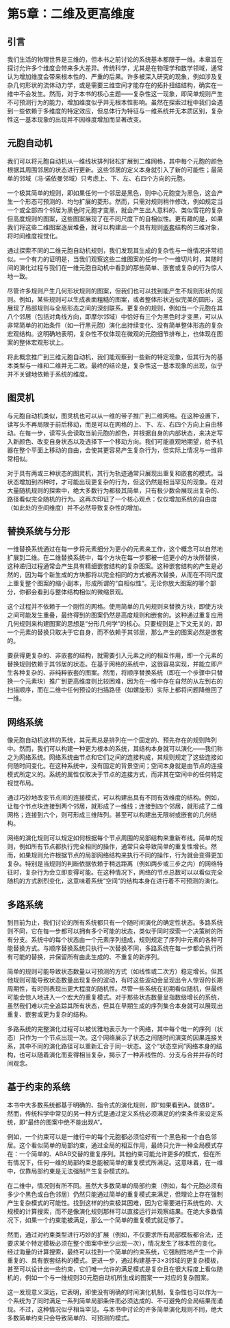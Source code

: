 # 第5章：二维及更高维度

## 引言

我们生活的物理世界是三维的，但本书之前讨论的系统基本都限于一维。本章旨在探讨允许多个维度会带来多大差异。传统科学，尤其是在物理学和数学领域，通常认为增加维度会带来根本性的、严重的后果。许多被深入研究的现象，例如涉及复杂几何形状的流体动力学，或是需要三维空间才能存在的拓扑扭结结构，确实在一维中不会发生。然而，对于本书的核心主题——复杂性这一现象，即简单规则产生不可预测行为的能力，增加维度似乎并无根本性影响。虽然在探索过程中我们会遇到一些依赖于多维度的特定效应，但总体行为特征与一维系统并无本质区别，复杂性这一基本现象的出现并不因维度增加而显著改变。

## 元胞自动机

我们可以将元胞自动机从一维线状排列轻松扩展到二维网格，其中每个元胞的颜色根据其周围邻居的状态进行更新。这些邻居的定义本身就引入了新的可能性；最简单的邻域（冯·诺依曼邻域）只考虑上、下、左、右四个方向的元胞。

一个极其简单的规则，即如果任何一个邻居是黑色，则中心元胞变为黑色，这会产生一个形态可预测的、均匀扩展的菱形。然而，只需对规则稍作修改，例如规定当一个或全部四个邻居为黑色时元胞才变黑，就会产生出人意料的、类似雪花的复杂但高度规则的图案，这些图案展现了在不同尺度下的自相似性。更有趣的是，如果我们将这些二维图案逐层堆叠，就可以构建出一个具有规则[嵌套](annotation:nested-patterns)结构的三维对象，将时间维度视觉化。

通过探索不同的二维元胞自动机规则，我们发现其生成的复杂性与一维情况非常相似。一个有力的证明是，当我们观察这些二维图案的任何一个一维切片时，其随时间的演化过程与我们在一维元胞自动机中看到的那些简单、嵌套或复杂的行为惊人地一致。

尽管许多规则产生几何形状规则的图案，但我们也可以找到能产生不规则形状的规则。例如，某些规则可以生成表面粗糙的图案，或者整体形状近似完美的圆形，这展现了局部规则与全局形态之间的深刻联系。更复杂的规则，例如当一个元胞在其八个邻居（包括对角线方向，即摩尔邻域）中恰好有三个为黑色时才变黑，可以从非常简单的初始条件（如一行黑元胞）演化出持续变化、没有简单整体形态的复杂宏观结构。这明确地表明，复杂性不仅体现在微观的元胞细节排布上，也体现在图案的整体宏观形状上。

将此概念推广到三维元胞自动机，我们能观察到一些新的特定现象，但其行为的基本类型与一维和二维并无二致。最终的结论是，复杂性这一基本现象的出现，似乎并不关键地依赖于系统的维度。

## 图灵机

与元胞自动机类似，图灵机也可以从一维的带子推广到二维网格。在这种设置下，读写头不再局限于前后移动，而是可以在网格的上、下、左、右四个方向上自由移动。在每一步，读写头会读取当前元胞的颜色，并根据自身的内部状态，来决定写入新颜色、改变自身状态以及选择下一个移动方向。我们可能直观地期望，给予机器在整个平面上移动的自由，会使其更容易产生复杂行为，但实际上情况与一维非常相似。

对于具有两或三种状态的图灵机，其行为轨迹通常只展现出重复和嵌套的模式。当状态增加到四种时，才可能出现更复杂的行为，但这仍然是相当罕见的现象。在对大量随机规则的探索中，绝大多数行为都极其简单，只有极少数会展现出复杂的、路径看似完全随机的行为。这再次印证了一个核心观点：仅仅增加系统的自由度（如此处的空间维度）并不必然导致复杂性的增加。

## 替换系统与分形

一维替换系统通过在每一步将元素细分为更小的元素来工作，这个概念可以自然地扩展到二维。在二维替换系统中，每个方块在每一步都被一组更小的方块所替换，这种递归过程通常会产生具有精细嵌套结构的复杂图案。这种嵌套结构的产生是必然的，因为每个新生成的方块都将以完全相同的方式被再次替换，从而在不同尺度上重复整个图案的缩小副本，形成所谓的“自相似性”。无论你放大图案的哪个部分，你都会看到与整体结构相似的微缩景观。

这个过程并不依赖于一个刚性的网格。使用简单的几何规则来替换方块，即使方块之间可能发生重叠，最终得到的图案仍然是高度规则和嵌套的。这种通过重复应用几何规则来构建图案的思想是“分形几何学”的核心。只要规则是上下文无关的，即一个元素的替换只取决于它自身，而不依赖于其邻居，那么产生的图案必然是嵌套的。

要获得更复杂的、非嵌套的结构，就需要引入元素之间的相互作用，即一个元素的替换规则依赖于其邻居的状态。在基于网格的系统中，这很容易实现，并能立即产生各种复杂的、非纯粹嵌套的图案。然而，将顺序替换系统（即在一个步骤中只替换一个元素块）推广到更高维度则比较困难，因为在一维中存在自然的从左到右的扫描顺序，而在二维中任何预设的扫描路径（如螺旋形）实际上都将问题降维回了一维。

## 网络系统

像元胞自动机这样的系统，其元素总是排列在一个固定的、预先存在的规则阵列中。然而，我们可以构建一种更为根本的系统，其结构本身就可以演化——我们称之为网络系统。网络系统由节点和它们之间的连接构成，其规则规定了这些连接如何随时间变化。在这种系统中，没有固定的背景空间；空间本身就是由节点的连接模式所定义的。系统的属性仅取决于节点的连接方式，而非其在空间中的任何特定视觉布局。

通过巧妙地改变节点间的连接模式，可以构建出具有不同有效维度的结构。例如，让每个节点块连接到两个邻居，就形成了一维线；连接到四个邻居，就形成了二维网格；连接到六个，则可形成三维阵列。甚至可以构建出无限树或嵌套的几何结构。

网络的演化规则可以规定如何根据每个节点周围的局部结构来重新布线。简单的规则，例如所有节点都执行完全相同的操作，通常只会导致简单的重复性增长。然而，如果规则允许根据节点的局部网络结构来执行不同的操作，行为就会变得更加复杂。特别是当规则的判断依据依赖于稍远距离（例如两步或三步之内）的网络特征时，复杂行为会立即变得可能。在这种情况下，网络的节点总数可以以看似完全随机的方式剧烈变化，这意味着系统“空间”的结构本身在进行着不可预测的演化。

## 多路系统

到目前为止，我们讨论的所有系统都只有一个随时间演化的确定性状态。多路系统则不同，它在每一步都可以拥有多个可能的状态，类似于同时探索一个决策树的所有分支。系统中的每个状态由一个元素序列组成，规则规定了序列中元素的各种可能替换方式。与顺序替换系统只执行一次替换不同，多路系统在每一步都会执行所有可能的替换，并保留所有由此生成的、不重复的新序列。

简单的规则可能导致状态数量以可预测的方式（如线性或二次方）稳定增长。但其他规则可能导致状态数量出现复杂的波动，有时这些波动会呈现出令人惊讶的长期周期性，有时则表现出更大程度的随机性。尽管一些系统在初期看似随机，但最终可能会惊人地进入一个宏大的重复模式。对于那些状态数量呈指数级增长的系统，虽然我们难以完全追踪其所有状态，但其在早期生成的序列集合本身就可以展现出重复、嵌套或更为复杂的结构。

多路系统的完整演化过程可以被优雅地表示为一个网络，其中每个唯一的序列（状态）只作为一个节点出现一次。这个网络展示了状态之间随时间演变的因果连接关系，其中不同的演化路径可以重新汇合于同一状态。这个“状态空间”网络本身的结构，也可以随着演化而变得相当复杂，揭示了一种非线性的、分支与合并并存的时间观念。

## 基于约束的系统

本书中大多数系统都基于明确的、指令式的演化规则，即“如果看到A，就做B”。然而，传统科学中常见的另一种方式是通过定义系统必须满足的约束条件来设定系统，即“最终的图案中绝不能出现A”。

例如，一个约束可以是一维行中的每个元胞都必须恰好有一个黑色和一个白色邻居。这个看似简单的局部约束，通过全局的相互作用，最终只允许一种全局模式存在：一个简单的、ABAB交替的重复序列。其他约束可能允许更多的模式，但在所有情况下，任何一维的局部约束总能被简单的重复模式所满足。这意味着，在一维中，仅靠局部约束是无法强制产生复杂模式的。

在二维中，情况则有所不同。虽然大多数简单的局部约束（例如，每个元胞必须有多少个黑色或白色邻居）仍然只能通过简单的重复模式来满足，但理论上存在强制产生复杂模式的可能性。找到这样的约束极其困难，因为它需要进行系统性的、大规模的计算搜索，而不是像演化规则那样可以直接运行并观察结果。在绝大多数情况下，如果一个约束能被满足，那么一个简单的重复模式就足够了。

然而，通过对约束类型进行巧妙的扩展（例如，不仅要求所有局部模板都合法，还要求某个特定模板必须在整个图案中至少出现一次），情况发生了根本性的变化。经过海量的计算搜索，最终可以找到一个简单的约束系统，它强制性地产生一个非重复的、具有嵌套结构的模式。更进一步，通过构建基于3×3邻域的更复杂模板，甚至可以设计出一些约束，它们唯一允许的满足模式是复杂且在很大程度上看似随机的，例如一个与一维规则30元胞自动机所生成的图案一一对应的复杂图案。

这一发现意义深远，它表明，即使没有明确的时间演化机制，复杂性也可以作为一个系统为了同时满足一系列简单局部条件而必须达成的、不可避免的全局结果而涌现。不过，这种情况似乎相当罕见。与本书中讨论的许多简单演化规则不同，绝大多数简单约束只会导致简单的、可预测的模式。
